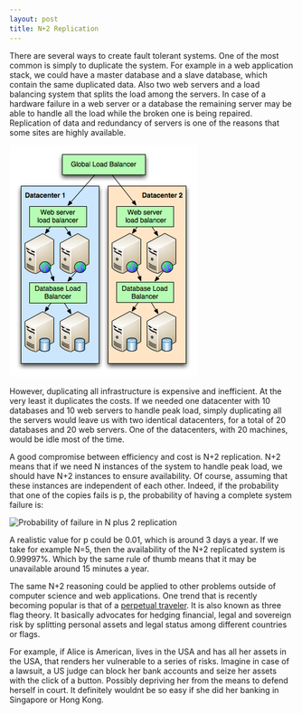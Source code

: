 ```yaml
---
layout: post
title: N+2 Replication
---
```


<p>
There are several ways to create fault tolerant systems. One of the most
common is simply to duplicate the system. For example in a web application
stack, we could have a master database and a slave database, which contain
the same duplicated data. Also two web servers and a load balancing system
that splits the load among the servers. In case of a hardware failure in a
web server or a database the remaining server may be able to handle all the
load while the broken one is being repaired. Replication of data and
redundancy of servers is one of the reasons that some sites are highly
available.
</p>

<img src="/images/datacenter-replication.png"
     alt="Datacenter replication" />

<p>
However, duplicating all infrastructure is expensive and
inefficient. At the very least it duplicates the costs. If we needed one
datacenter with 10 databases and 10 web servers to handle peak load,
simply duplicating all the servers would leave us with two identical
datacenters, for a total of 20 databases and 20 web servers. One of the
datacenters, with 20 machines, would be idle most of the time.
</p>

<p>
A good compromise between efficiency and cost is N+2 replication.
N+2 means that if we need N instances of the system to handle peak load,
we should have N+2 instances to ensure availability. Of course, assuming
that these instances are independent of each other. Indeed, if the
probability that one of the copies fails is p, the probability of having
a complete system failure is:
</p>

<img src="https://chart.googleapis.com/chart?cht=tx&chl=$\left(1-p\right)^{n%2B2}%2B{n%2B2%20\choose%201}p\left(1-p\right)^{n%2B1}%2B{n%2B2%20\choose%202}p^{2}\left(1-p\right)^{n}$"
  alt="Probability of failure in N plus 2 replication" />

<p>
A realistic value for p could be 0.01, which is around 3 days a year.
If we take for example N=5, then the availability of the N+2 replicated
system is 0.99997%. Which by the same rule of thumb means that it may be
unavailable around 15 minutes a year.
</p>

<p>
The same N+2 reasoning could be applied to other problems outside of
computer science and web applications. One trend that is recently
becoming popular is that of a
<a href="http://en.wikipedia.org/wiki/Perpetual_traveler">
  perpetual traveler</a>. It is also known as three flag theory.
It basically advocates for hedging
financial, legal and sovereign risk by splitting personal assets and
legal status among different countries or flags.
</p>

<p>
For example, if Alice is American, lives in the USA and has all  her
assets in the USA, that renders her vulnerable to a series of risks.
Imagine in case of a lawsuit, a US judge can block her bank accounts and
seize her assets with the click of a button. Possibly depriving her from
the means to defend herself in court. It definitely wouldnt be so easy
if she did her banking in Singapore or Hong Kong.
</p>
